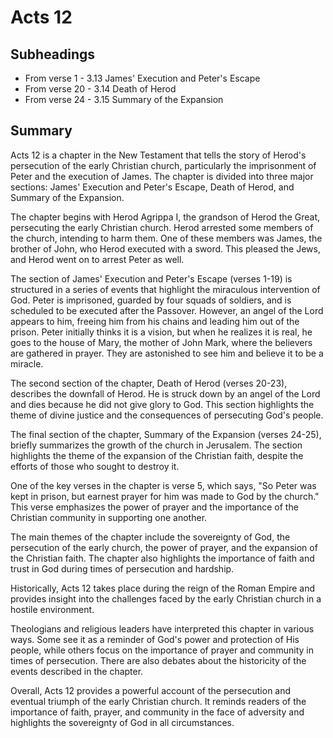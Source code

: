# Acts 12

## Subheadings

* From verse 1 - 3.13 James' Execution and Peter's Escape
* From verse 20 - 3.14 Death of Herod
* From verse 24 - 3.15 Summary of the Expansion

## Summary

Acts 12 is a chapter in the New Testament that tells the story of Herod's persecution of the early Christian church, particularly the imprisonment of Peter and the execution of James. The chapter is divided into three major sections: James' Execution and Peter's Escape, Death of Herod, and Summary of the Expansion.

The chapter begins with Herod Agrippa I, the grandson of Herod the Great, persecuting the early Christian church. Herod arrested some members of the church, intending to harm them. One of these members was James, the brother of John, who Herod executed with a sword. This pleased the Jews, and Herod went on to arrest Peter as well.

The section of James' Execution and Peter's Escape (verses 1-19) is structured in a series of events that highlight the miraculous intervention of God. Peter is imprisoned, guarded by four squads of soldiers, and is scheduled to be executed after the Passover. However, an angel of the Lord appears to him, freeing him from his chains and leading him out of the prison. Peter initially thinks it is a vision, but when he realizes it is real, he goes to the house of Mary, the mother of John Mark, where the believers are gathered in prayer. They are astonished to see him and believe it to be a miracle.

The second section of the chapter, Death of Herod (verses 20-23), describes the downfall of Herod. He is struck down by an angel of the Lord and dies because he did not give glory to God. This section highlights the theme of divine justice and the consequences of persecuting God's people.

The final section of the chapter, Summary of the Expansion (verses 24-25), briefly summarizes the growth of the church in Jerusalem. The section highlights the theme of the expansion of the Christian faith, despite the efforts of those who sought to destroy it.

One of the key verses in the chapter is verse 5, which says, "So Peter was kept in prison, but earnest prayer for him was made to God by the church." This verse emphasizes the power of prayer and the importance of the Christian community in supporting one another.

The main themes of the chapter include the sovereignty of God, the persecution of the early church, the power of prayer, and the expansion of the Christian faith. The chapter also highlights the importance of faith and trust in God during times of persecution and hardship.

Historically, Acts 12 takes place during the reign of the Roman Empire and provides insight into the challenges faced by the early Christian church in a hostile environment.

Theologians and religious leaders have interpreted this chapter in various ways. Some see it as a reminder of God's power and protection of His people, while others focus on the importance of prayer and community in times of persecution. There are also debates about the historicity of the events described in the chapter.

Overall, Acts 12 provides a powerful account of the persecution and eventual triumph of the early Christian church. It reminds readers of the importance of faith, prayer, and community in the face of adversity and highlights the sovereignty of God in all circumstances.